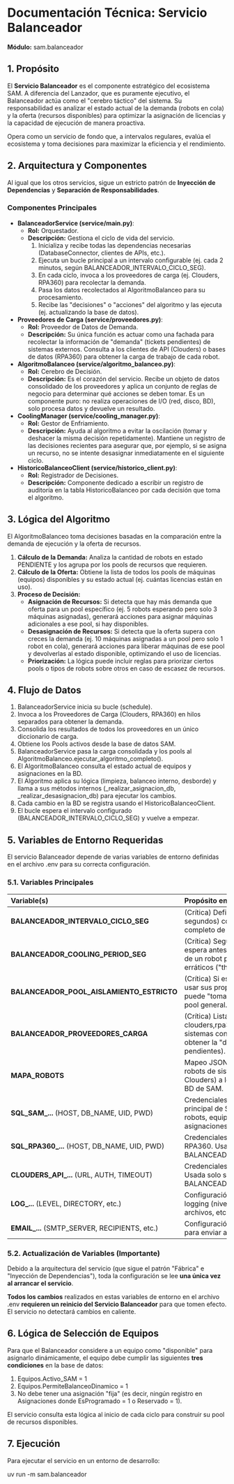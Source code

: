 # **Documentación Técnica: Servicio Balanceador**

**Módulo:** sam.balanceador

## **1. Propósito**

El **Servicio Balanceador** es el componente estratégico del ecosistema SAM. A diferencia del Lanzador, que es puramente ejecutivo, el Balanceador actúa como el "cerebro táctico" del sistema. Su responsabilidad es analizar el estado actual de la demanda (robots en cola) y la oferta (recursos disponibles) para optimizar la asignación de licencias y la capacidad de ejecución de manera proactiva.

Opera como un servicio de fondo que, a intervalos regulares, evalúa el ecosistema y toma decisiones para maximizar la eficiencia y el rendimiento.

## **2. Arquitectura y Componentes**

Al igual que los otros servicios, sigue un estricto patrón de **Inyección de Dependencias** y **Separación de Responsabilidades**.

### **Componentes Principales**

* **BalanceadorService (service/main.py)**:  
  * **Rol:** Orquestador.  
  * **Descripción:** Gestiona el ciclo de vida del servicio.  
    1. Inicializa y recibe todas las dependencias necesarias (DatabaseConnector, clientes de APIs, etc.).  
    2. Ejecuta un bucle principal a un intervalo configurable (ej. cada 2 minutos, según BALANCEADOR_INTERVALO_CICLO_SEG).  
    3. En cada ciclo, invoca a los proveedores de carga (ej. Clouders, RPA360) para recolectar la demanda.  
    4. Pasa los datos recolectados al AlgoritmoBalanceo para su procesamiento.  
    5. Recibe las "decisiones" o "acciones" del algoritmo y las ejecuta (ej. actualizando la base de datos).  
* **Proveedores de Carga (service/proveedores.py)**:  
  * **Rol:** Proveedor de Datos de Demanda.  
  * **Descripción:** Su única función es actuar como una fachada para recolectar la información de "demanda" (tickets pendientes) de sistemas externos. Consulta a los clientes de API (Clouders) o bases de datos (RPA360) para obtener la carga de trabajo de cada robot.  
* **AlgoritmoBalanceo (service/algoritmo_balanceo.py)**:  
  * **Rol:** Cerebro de Decisión.  
  * **Descripción:** Es el corazón del servicio. Recibe un objeto de datos consolidado de los proveedores y aplica un conjunto de reglas de negocio para determinar qué acciones se deben tomar. Es un componente puro: no realiza operaciones de I/O (red, disco, BD), solo procesa datos y devuelve un resultado.  
* **CoolingManager (service/cooling_manager.py)**:  
  * **Rol:** Gestor de Enfriamiento.  
  * **Descripción:** Ayuda al algoritmo a evitar la oscilación (tomar y deshacer la misma decisión repetidamente). Mantiene un registro de las decisiones recientes para asegurar que, por ejemplo, si se asigna un recurso, no se intente desasignar inmediatamente en el siguiente ciclo.  
* **HistoricoBalanceoClient (service/historico_client.py)**:  
  * **Rol:** Registrador de Decisiones.  
  * **Descripción:** Componente dedicado a escribir un registro de auditoría en la tabla HistoricoBalanceo por cada decisión que toma el algoritmo.

## **3. Lógica del Algoritmo**

El AlgoritmoBalanceo toma decisiones basadas en la comparación entre la demanda de ejecución y la oferta de recursos.

1. **Cálculo de la Demanda:** Analiza la cantidad de robots en estado PENDIENTE y los agrupa por los pools de recursos que requieren.  
2. **Cálculo de la Oferta:** Obtiene la lista de todos los pools de máquinas (equipos) disponibles y su estado actual (ej. cuántas licencias están en uso).  
3. **Proceso de Decisión:**  
   * **Asignación de Recursos:** Si detecta que hay más demanda que oferta para un pool específico (ej. 5 robots esperando pero solo 3 máquinas asignadas), generará acciones para asignar máquinas adicionales a ese pool, si hay disponibles.  
   * **Desasignación de Recursos:** Si detecta que la oferta supera con creces la demanda (ej. 10 máquinas asignadas a un pool pero solo 1 robot en cola), generará acciones para liberar máquinas de ese pool y devolverlas al estado disponible, optimizando el uso de licencias.  
   * **Priorización:** La lógica puede incluir reglas para priorizar ciertos pools o tipos de robots sobre otros en caso de escasez de recursos.

## **4. Flujo de Datos**

1. BalanceadorService inicia su bucle (schedule).  
2. Invoca a los Proveedores de Carga (Clouders, RPA360) en hilos separados para obtener la demanda.  
3. Consolida los resultados de todos los proveedores en un único diccionario de carga.  
4. Obtiene los Pools activos desde la base de datos SAM.  
5. BalanceadorService pasa la carga consolidada y los pools al AlgoritmoBalanceo.ejecutar_algoritmo_completo().  
6. El AlgoritmoBalanceo consulta el estado actual de equipos y asignaciones en la BD.  
7. El Algoritmo aplica su lógica (limpieza, balanceo interno, desborde) y llama a sus métodos internos (_realizar_asignacion_db, _realizar_desasignacion_db) para ejecutar los cambios.  
8. Cada cambio en la BD se registra usando el HistoricoBalanceoClient.  
9. El bucle espera el intervalo configurado (BALANCEADOR_INTERVALO_CICLO_SEG) y vuelve a empezar.

## **5. Variables de Entorno Requeridas**

El servicio Balanceador depende de varias variables de entorno definidas en el archivo .env para su correcta configuración.

### **5.1. Variables Principales**

| Variable(s) | Propósito en el Servicio Balanceador |
| :---- | :---- |
| **BALANCEADOR_INTERVALO_CICLO_SEG** | (Crítica) Define la frecuencia (en segundos) con la que se ejecuta el ciclo completo de balanceo. |
| **BALANCEADOR_COOLING_PERIOD_SEG** | (Crítica) Segundos que el algoritmo espera antes de volver a mover equipos de un robot para evitar cambios erráticos ("thrashing"). |
| **BALANCEADOR_POOL_AISLAMIENTO_ESTRICTO** | (Crítica) Si es true, un pool solo puede usar sus propios equipos. Si es false, puede "tomar prestados" equipos del pool general. |
| **BALANCEADOR_PROVEEDORES_CARGA** | (Crítica) Lista separada por comas (ej. clouders,rpa360) que define qué sistemas consultará el balanceador para obtener la "demanda" (tickets pendientes). |
| **MAPA_ROBOTS** | Mapeo JSON para "traducir" nombres de robots de sistemas externos (como Clouders) a los nombres de robots en la BD de SAM. |
| **SQL_SAM_...** (HOST, DB_NAME, UID, PWD) | Credenciales de la base de datos principal de SAM, donde se leen los robots, equipos, pools y se escriben las asignaciones. |
| **SQL_RPA360_...** (HOST, DB_NAME, UID, PWD) | Credenciales de la base de datos de RPA360. Usada solo si rpa360 está en BALANCEADOR_PROVEEDORES_CARGA. |
| **CLOUDERS_API_...** (URL, AUTH, TIMEOUT) | Credenciales de la API de Clouders. Usada solo si clouders está en BALANCEADOR_PROVEEDORES_CARGA. |
| **LOG_...** (LEVEL, DIRECTORY, etc.) | Configuración general del sistema de logging (nivel de detalle, ubicación de archivos, etc.). |
| **EMAIL_...** (SMTP_SERVER, RECIPIENTS, etc.) | Configuración del servidor de correo para enviar alertas de error críticas. |

### **5.2. Actualización de Variables (Importante)**

Debido a la arquitectura del servicio (que sigue el patrón "Fábrica" e "Inyección de Dependencias"), toda la configuración se lee **una única vez al arrancar el servicio**.

**Todos los cambios** realizados en estas variables de entorno en el archivo .env **requieren un reinicio del Servicio Balanceador** para que tomen efecto. El servicio no detectará cambios en caliente.

## **6. Lógica de Selección de Equipos**

Para que el Balanceador considere a un equipo como "disponible" para asignarlo dinámicamente, el equipo debe cumplir las siguientes **tres condiciones** en la base de datos:

1. Equipos.Activo_SAM = 1  
2. Equipos.PermiteBalanceoDinamico = 1  
3. No debe tener una asignación "fija" (es decir, ningún registro en Asignaciones donde EsProgramado = 1 o Reservado = 1).

El servicio consulta esta lógica al inicio de cada ciclo para construir su pool de recursos disponibles.

## **7. Ejecución**

Para ejecutar el servicio en un entorno de desarrollo:

uv run -m sam.balanceador
